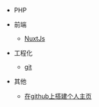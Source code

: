 * PHP

* 前端
  * [NuxtJs](note/NuxtJs.md)

* 工程化
  * [git](note/git.md)

* 其他
  * [在github上搭建个人主页](note/githubio.md)